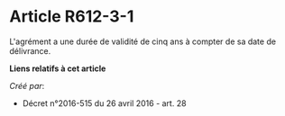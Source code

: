 # Article R612-3-1

L'agrément a une durée de validité de cinq ans à compter de sa date de délivrance.

**Liens relatifs à cet article**

_Créé par_:

  - Décret n°2016-515 du 26 avril 2016 - art. 28
